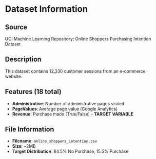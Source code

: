 # Dataset Information

## Source
UCI Machine Learning Repository: Online Shoppers Purchasing Intention Dataset

## Description
This dataset contains 12,330 customer sessions from an e-commerce website.

## Features (18 total)
- **Administrative**: Number of administrative pages visited
- **PageValues**: Average page value (Google Analytics) 
- **Revenue**: Purchase made (True/False) - **TARGET VARIABLE**

## File Information
- **Filename**: `online_shoppers_intention.csv`
- **Size**: ~2MB
- **Target Distribution**: 84.5% No Purchase, 15.5% Purchase